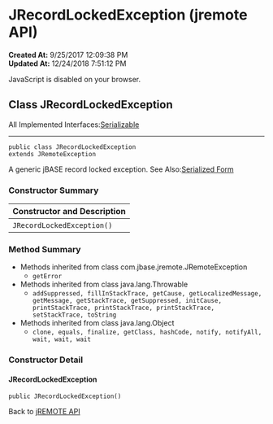 # JRecordLockedException (jremote API)

**Created At:** 9/25/2017 12:09:38 PM  
**Updated At:** 12/24/2018 7:51:12 PM  


JavaScript is disabled on your browser.



## Class JRecordLockedException

All Implemented Interfaces:[Serializable](http://java.sun.com/j2se/1.5.0/docs/api/java/io/Serializable.html?is-external=true "class or interface in java.io")
* * *


```
public class JRecordLockedException
extends JRemoteException
```

A generic jBASE record locked exception.
See Also:[Serialized Form](../../../serialized-form.html#com.jbase.jremote.JRecordLockedException)

### Constructor Summary


| Constructor and Description<br> |
| --- |
| `JRecordLockedException()` <br> |






### Method Summary

- Methods inherited from class com.jbase.jremote.JRemoteException
    - `getError`
- Methods inherited from class java.lang.Throwable
    - `addSuppressed, fillInStackTrace, getCause, getLocalizedMessage, getMessage, getStackTrace, getSuppressed, initCause, printStackTrace, printStackTrace, printStackTrace, setStackTrace, toString`
- Methods inherited from class java.lang.Object
    - `clone, equals, finalize, getClass, hashCode, notify, notifyAll, wait, wait, wait`

### 


### Constructor Detail

#### JRecordLockedException

```
public JRecordLockedException()
```

Back to [jREMOTE API](com_jbase_jremote_package-summary)



